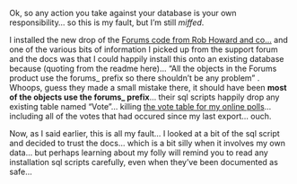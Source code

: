 Ok, so any action you take against your database is your own responsibility&#8230; so this is my fault, but I&#8217;m still _miffed_.

I installed the new drop of the <a href="http://www.telligentsystems.com/Solutions/Forums/" target="_blank" class="broken_link">Forums code from Rob Howard and co&#8230;</a> and one of the various bits of information I picked up from the support forum and the docs was that I could happily install this onto an existing database because (quoting from the readme here)&#8230; &#8220;All the objects in the Forums product use the forums_ prefix so there shouldn&#8217;t be any problem&#8221; . Whoops, guess they made a small mistake there, it should have been **most of the objects use the forums_ prefix**&#8230; their sql scripts happily drop any existing table named &#8220;Vote&#8221;&#8230; killing <a href="http://msdn.microsoft.com/vbasic/using/columns/code4fun/default.aspx?pull=/library/en-us/dncodefun/html/code4fun08032004.asp" target="_blank" class="broken_link">the vote table for my online polls</a>&#8230; including all of the votes that had occured since my last export&#8230; ouch.

Now, as I said earlier, this is all my fault&#8230; I looked at a bit of the sql script and decided to trust the docs&#8230; which is a bit silly when it involves my own data&#8230; but perhaps learning about my folly will remind you to read any installation sql scripts carefully, even when they&#8217;ve been documented as safe&#8230;